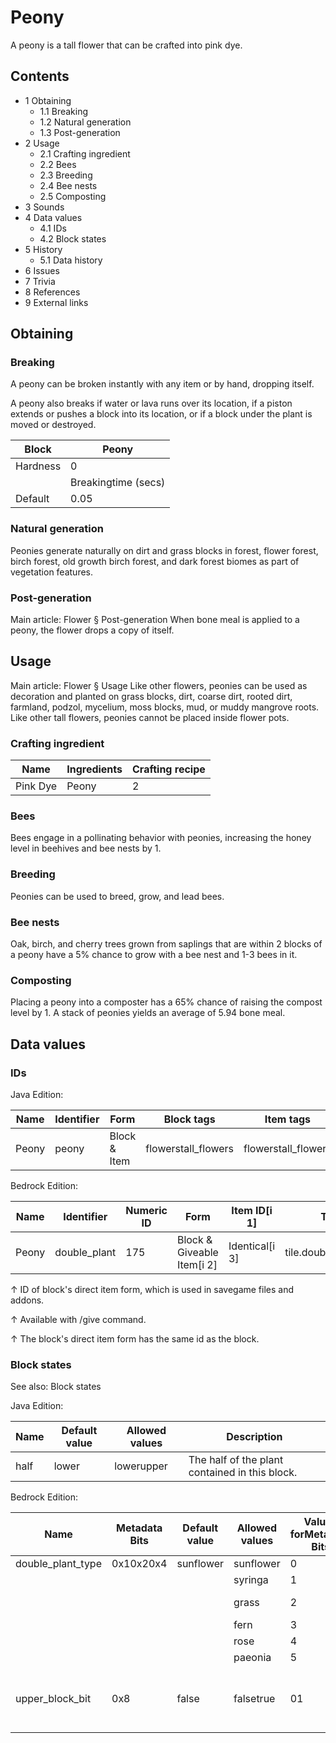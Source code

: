 # Peony
A peony is a tall flower that can be crafted into pink dye.

## Contents
- 1 Obtaining
	- 1.1 Breaking
	- 1.2 Natural generation
	- 1.3 Post-generation
- 2 Usage
	- 2.1 Crafting ingredient
	- 2.2 Bees
	- 2.3 Breeding
	- 2.4 Bee nests
	- 2.5 Composting
- 3 Sounds
- 4 Data values
	- 4.1 IDs
	- 4.2 Block states
- 5 History
	- 5.1 Data history
- 6 Issues
- 7 Trivia
- 8 References
- 9 External links

## Obtaining
### Breaking
A peony can be broken instantly with any item or by hand, dropping itself.

A peony also breaks if water or lava runs over its location, if a piston extends or pushes a block into its location, or if a block under the plant is moved or destroyed.

| Block    | Peony               |
|----------|---------------------|
| Hardness | 0                   |
|          | Breakingtime (secs) |
| Default  | 0.05                |

### Natural generation
Peonies generate naturally on dirt and grass blocks in  forest,  flower forest,  birch forest,  old growth birch forest, and  dark forest biomes as part of vegetation features.


### Post-generation
Main article: Flower § Post-generation
When bone meal is applied to a peony, the flower drops a copy of itself.

## Usage
Main article: Flower § Usage
Like other flowers, peonies can be used as decoration and planted on grass blocks, dirt, coarse dirt, rooted dirt, farmland, podzol, mycelium, moss blocks, mud, or muddy mangrove roots. Like other tall flowers, peonies cannot be placed inside flower pots. 

### Crafting ingredient
| Name     | Ingredients | Crafting recipe |
|----------|-------------|-----------------|
| Pink Dye | Peony       | 2               |

### Bees
Bees engage in a pollinating behavior with peonies, increasing the honey level in beehives and bee nests by 1.

### Breeding
Peonies can be used to breed, grow, and lead bees.

### Bee nests
Oak, birch, and cherry trees grown from saplings that are within 2 blocks of a peony have a 5% chance to grow with a bee nest and 1-3 bees in it.

### Composting
Placing a peony into a composter has a 65% chance of raising the compost level by 1. A stack of peonies yields an average of 5.94 bone meal.

## Data values
### IDs
Java Edition:

| Name  | Identifier | Form         | Block tags          | Item tags           | Translation key       |
|-------|------------|--------------|---------------------|---------------------|-----------------------|
| Peony | peony      | Block & Item | flowerstall_flowers | flowerstall_flowers | block.minecraft.peony |

Bedrock Edition:

| Name  | Identifier   | Numeric ID | Form                       | Item ID[i 1]   | Translation key                |
|-------|--------------|------------|----------------------------|----------------|--------------------------------|
| Peony | double_plant | 175        | Block & Giveable Item[i 2] | Identical[i 3] | tile.double_plant.paeonia.name |


↑ ID of block's direct item form, which is used in savegame files and addons.

↑ Available with /give command.

↑ The block's direct item form has the same id as the block.


### Block states
See also: Block states

Java Edition:

| Name | Default value | Allowed values | Description                                    |
|------|---------------|----------------|------------------------------------------------|
| half | lower         | lowerupper     | The half of the plant contained in this block. |

Bedrock Edition:

| Name              | Metadata Bits | Default value | Allowed values | Values forMetadata Bits | Description                                               |
|-------------------|---------------|---------------|----------------|-------------------------|-----------------------------------------------------------|
| double_plant_type | 0x10x20x4     | sunflower     | sunflower      | 0                       | Sunflower                                                 |
|                   |               |               | syringa        | 1                       | Lilac                                                     |
|                   |               |               | grass          | 2                       | Double Tallgrass                                          |
|                   |               |               | fern           | 3                       | Large Fern                                                |
|                   |               |               | rose           | 4                       | Rose Bush                                                 |
|                   |               |               | paeonia        | 5                       | Peony                                                     |
| upper_block_bit   | 0x8           | false         | falsetrue      | 01                      | If it is the upper half of the plant. For items, it is 0. |


